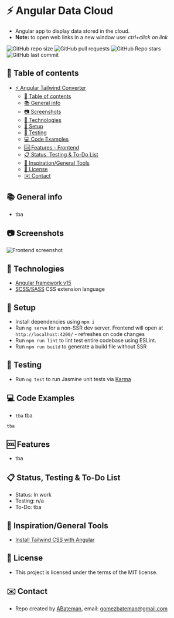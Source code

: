 # :zap: Angular Data Cloud

* Angular app to display data stored in the cloud.
* **Note:** to open web links in a new window use: _ctrl+click on link_

![GitHub repo size](https://img.shields.io/github/repo-size/AndrewJBateman/angular-data-cloud?style=plastic)
![GitHub pull requests](https://img.shields.io/github/issues-pr/AndrewJBateman/angular-data-cloud?style=plastic)
![GitHub Repo stars](https://img.shields.io/github/stars/AndrewJBateman/angular-data-cloud?style=plastic)
![GitHub last commit](https://img.shields.io/github/last-commit/AndrewJBateman/angular-data-cloud?style=plastic)

## :page_facing_up: Table of contents

* [:zap: Angular Tailwind Converter](#zap-angular-tailwind-converter)
  * [:page_facing_up: Table of contents](#page_facing_up-table-of-contents)
  * [:books: General info](#books-general-info)
  * [:camera: Screenshots](#camera-screenshots)
  * [:signal_strength: Technologies](#signal_strength-technologies)
  * [:floppy_disk: Setup](#floppy_disk-setup)
  * [:wrench: Testing](#wrench-testing)
  * [:computer: Code Examples](#computer-code-examples)
  * [:cool: Features - Frontend](#cool-features---frontend)
  * [:clipboard: Status, Testing & To-Do List](#clipboard-status-testing--to-do-list)
  * [:clap: Inspiration/General Tools](#clap-inspirationgeneral-tools)
  * [:file_folder: License](#file_folder-license)
  * [:envelope: Contact](#envelope-contact)

## :books: General info

* tba

## :camera: Screenshots

![Frontend screenshot](./imgs/data.png)

## :signal_strength: Technologies

* [Angular framework v15](https://angular.io/)
* [SCSS/SASS](https://sass-lang.com/) CSS extension language

## :floppy_disk: Setup

* Install dependencies using `npm i`
* Run `ng serve` for a non-SSR dev server. Frontend will open at `http://localhost:4200/` - refreshes on code changes
* Run `npm run lint` to lint test entire codebase using ESLint.
* Run `npm run build` to generate a build file without SSR

## :wrench: Testing

* Run `ng test` to run Jasmine unit tests via [Karma](https://karma-runner.github.io)

## :computer: Code Examples

* `tba` tba

```typescript
tba
```

## :cool: Features

* tba

## :clipboard: Status, Testing & To-Do List

* Status: In work
* Testing: n/a
* To-Do: tba

## :clap: Inspiration/General Tools

* [Install Tailwind CSS with Angular](https://tailwindcss.com/docs/guides/angular)

## :file_folder: License

* This project is licensed under the terms of the MIT license.

## :envelope: Contact

* Repo created by [ABateman](https://github.com/AndrewJBateman), email: gomezbateman@gmail.com


